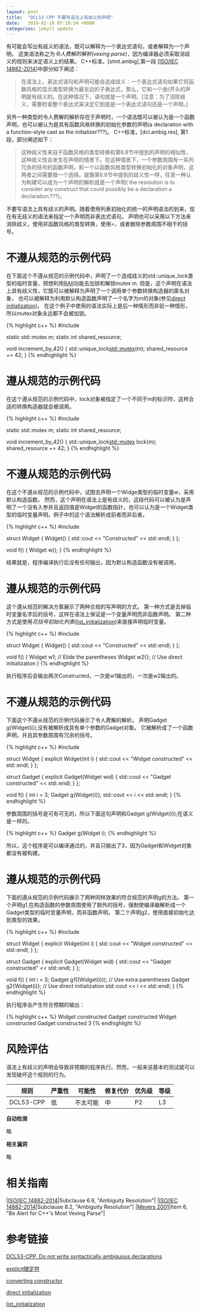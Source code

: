 ```yaml
---
layout: post
title:  "DCL53-CPP 不要写语法上有歧义的声明"
date:   2019-02-18 07:16:54 +0800
categories: jekyll update
---
```


有可能会写出有歧义的语法，既可以解释为一个表达式语句，或者解释为一个声明。
这类语法称之为*令人费解的解析(vexing parse)*，因为编译器必须采取消歧义的规则来决定语义上的结果。
C++标准，\[stmt.ambig\],第一段 \[[ISO/IEC 14882-2014](https://wiki.sei.cmu.edu/confluence/display/cplusplus/AA.+Bibliography#AA.Bibliography-ISO/IEC14882-2014)\]中部分如下阐述：

> 在语法上，表达式语句和声明可能会造成歧义：一个表达式语句如果它将函数风格的显示类型转换为最左边的子表达式，那么，它和一个由(开头的声明是有歧义的。在这种情况下，语句就是一个声明。\[注意：为了消除歧义，需要检查整个表达式来决定它到底是一个表达式语句还是一个声明。\]

另外一种类型的令人费解的解析存在于声明时，一个语法既可以被认为是一个函数声明，也可以被认为是具有函数风格转换的初始化参数的声明(a declaration with a function-style cast as the initializer???)。 C++标准，\[dcl.ambig.res\], 第1段，部分阐述如下：

> 这种歧义性来自于函数风格的类型转换和第6.8节中提到的声明的相似性，这种歧义性会发生在声明的情景下。在这种情景下，一个参数周围有一系列冗余的括号的函数声明，和一个以函数风格类型转换初始化的对象声明，这两者之间需要做一个选择。就像第6.8节中提到的歧义性一样，任意一种认为构建可以成为一个声明的解析就是一个声明( the resolution is to consider any construct that could possibly be a declaration a declaration.???)。

不要写语法上具有歧义的声明。随着使用列表初始化的统一的声明语法的到来，现在有无歧义的语法来指定一个声明而非表达式语句。
声明也可以采用以下方法来消除歧义，使用非函数风格的类型转换，使用=，或者删除参数周围不相干的括号。

# 不遵从规范的示例代码

在下面这个不遵从规范的示例代码中，声明了一个造成歧义的std::unique_lock类型的临时变量，预想利用[RAII](https://wiki.sei.cmu.edu/confluence/display/cplusplus/BB.+Definitions#BB.Definitions-RAII)功能去加锁和解锁mutex m.
但是，这个声明在语法上具有歧义性，它既可以被解释为声明了一个调用单个参数转换构造器的匿名对象，
也可以被解释为利用默认构造函数声明了一个名字为m的对象(参见[direct initialization][4])。
在这个例子中使用的语法实际上是后一种情形而非前一种情形，所以mutex对象永远都不会被加锁。

{% highlight c++ %}
#include <mutex>

static std::mutex m;
static int shared_resource;

void increment_by_42()
{
    std::unique_lock<std::mutex>(m);
    shared_resource += 42;
}
{% endhighlight %}


# 遵从规范的示例代码

在这个遵从规范的示例代码中，lock对象被指定了一个不同于m的标识符，这样合适的转换构造器就会被调用。

{% highlight c++ %}
#include <mutex>
  
static std::mutex m;
static int shared_resource;
 
void increment_by_42() {
  std::unique_lock<std::mutex> lock(m);
  shared_resource += 42;
}
{% endhighlight %}

# 不遵从规范的示例代码

在这个不遵从规范的示例代码中，试图去声明一个Widge类型的临时变量w，采用默认构造函数。
然而，这个声明在语法上是有歧义的，这段代码可以被认为是声明了一个没有入参并且返回值是Widget的函数指针，也可以认为是一个Widget类型的临时变量声明。例子中的这个语法解析成前者而非后者。

{% highlight c++ %}
#include <iostream>
  
struct Widget {
  Widget() { std::cout << "Constructed" << std::endl; }
};
 
void f() {
  Widget w();
}
{% endhighlight %}

结果就是，程序编译执行后没有任何输出，因为默认构造函数没有被调用。

# 遵从规范的示例代码

这个遵从规范的解决方案展示了两种合规的写声明的方式。
第一种方式是去掉临时变量名字后的括号，这样在语法上保证是一个变量声明而非函数声明。
第二种方式是使用*花括号初始化列表*([list_initialization][5])来直接声明临时变量。

{% highlight c++ %}
#include <iostream>
  
struct Widget {
  Widget() { std::cout << "Constructed" << std::endl; }
};
 
void f() {
  Widget w1; // Elide the parentheses
  Widget w2{}; // Use direct initialization
}
{% endhighlight %}

执行程序后会输出两次Constructed，一次是w1输出的，一次是w2输出的。

# 不遵从规范的示例代码

下面这个不遵从规范的示例代码展示了令人费解的解析。
声明Gadget g(Widget(i));没有被解析成具有单个参数的Gadget对象。
它被解析成了一个函数声明，并且其参数周围有冗余的括号。


{% highlight c++ %}
#include <iostream>
 
struct Widget {
  explicit Widget(int i) { std::cout << "Widget constructed" << std::endl; }
};
 
struct Gadget {
  explicit Gadget(Widget wid) { std::cout << "Gadget constructed" << std::endl; }
};
 
void f() {
  int i = 3;
  Gadget g(Widget(i));
  std::cout << i << std::endl;
}
{% endhighlight %}

参数周围的括号是可有可无的，所以下面这句声明和Gadget g(Widget(i));在语义是一样的。

{% highlight c++ %}
Gadget g(Widget i);
{% endhighlight %}

所以，这个程序是可以编译通过的，并且只输出了3，因为Gadget和Widget对象都没有被构建。


# 遵从规范的示例代码

下面的遵从规范的示例代码展示了两种同样效果的符合规范的声明g的方法。
第一个声明g1,在构造函数的参数周围使用了额外的括号，强制使编译器解析成一个Gadget类型的临时变量声明，而非函数声明。
第二个声明g2，使用直接初始化达到类型的效果。

{% highlight c++ %}
#include <iostream>
 
struct Widget {
  explicit Widget(int i) { std::cout << "Widget constructed" << std::endl; }
};
 
struct Gadget {
  explicit Gadget(Widget wid) { std::cout << "Gadget constructed" << std::endl; }
};
 
void f() {
  int i = 3;
  Gadget g1((Widget(i))); // Use extra parentheses
  Gadget g2{Widget(i)}; // Use direct initialization
  std::cout << i << std::endl;
}
{% endhighlight %}

执行程序会产生符合预期的输出：

{% highlight c++ %}
Widget constructed
Gadget constructed
Widget constructed
Gadget constructed
3
{% endhighlight %}

# 风险评估

语法上有歧义的声明会导致非预期的程序执行。然而，一般来说基本的测试就可以发现破坏这个规则的行为。

|规则|严重性|可能性|修复代价|优先级|等级|
|--|--|--|--|--|--|
|DCL53-CPP|低|不太可能|中|P2|L3|

**自动检测**

略

**相关漏洞**

略

# 相关指南

|[ISO/IEC 14882-2014](https://wiki.sei.cmu.edu/confluence/display/cplusplus/AA.+Bibliography#AA.Bibliography-ISO/IEC14882-2014)|Subclause 6.8, "Ambiguity Resolution"|
|[ISO/IEC 14882-2014](https://wiki.sei.cmu.edu/confluence/display/cplusplus/AA.+Bibliography#AA.Bibliography-ISO/IEC14882-2014)|Subclause 8.2, "Ambiguity Resolution"|
|[Meyers 2001](https://wiki.sei.cmu.edu/confluence/display/cplusplus/AA.+Bibliography#AA.Bibliography-Meyers01)|Item 6, "Be Alert for C++'s Most Vexing Parse"|


# 参考链接

[DCL53-CPP. Do not write syntactically ambiguous declarations][1]

[explicit限定符][2]

[converting constructor][3]

[direct initialization][4]

[list_initialization][5]

[1]: https://wiki.sei.cmu.edu/confluence/display/cplusplus/DCL53-CPP.+Do+not+write+syntactically+ambiguous+declarations
[2]: https://en.cppreference.com/w/cpp/language/explicit
[3]: https://en.cppreference.com/w/cpp/language/converting_constructor
[4]: https://en.cppreference.com/w/cpp/language/direct_initialization
[5]: https://en.cppreference.com/w/cpp/language/list_initialization